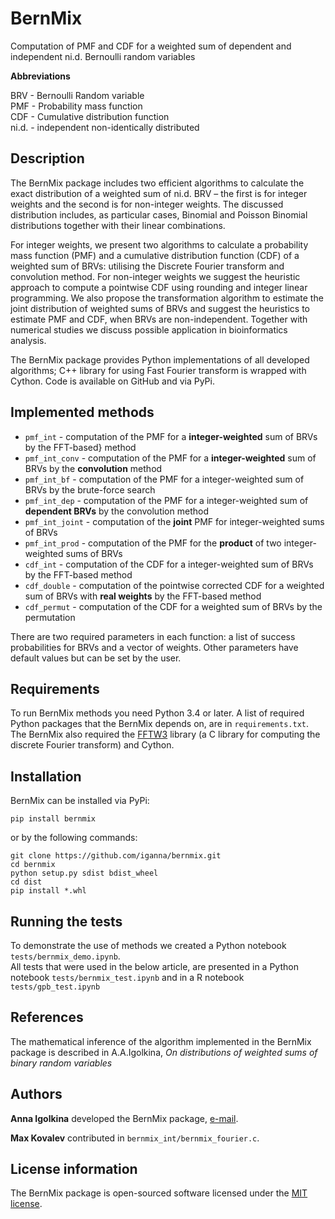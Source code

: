 # BernMix

Computation of PMF and CDF for a weighted sum of dependent and independent ni.d. Bernoulli random variables

**Abbreviations**

BRV - Bernoulli Random variable  
PMF -  Probability mass function  
CDF - Cumulative distribution function  
ni.d. - independent non-identically distributed 


## Description

The BernMix package includes two efficient algorithms to calculate the exact distribution of a weighted sum of ni.d. BRV – the first is for integer weights and the second is for non-integer weights. The discussed distribution includes, as particular cases, Binomial and Poisson Binomial distributions together with their linear combinations. 

For integer weights, we present two algorithms to calculate a probability mass function (PMF) and a cumulative distribution function (CDF) of a weighted sum of BRVs: utilising the Discrete Fourier transform and convolution method. For non-integer weights we suggest the heuristic approach to compute a pointwise CDF using rounding and integer linear programming. We also propose the transformation algorithm to estimate the joint distribution of weighted sums of BRVs and suggest the heuristics to estimate PMF and CDF, when BRVs are non-independent. Together with numerical studies we discuss possible application in bioinformatics analysis.
  
The BernMix package provides Python implementations of all developed algorithms; C++ library for using Fast Fourier transform is wrapped with Cython. Code is available on GitHub and via PyPi. 

## Implemented methods

* `pmf_int` - computation of the PMF for a **integer-weighted** sum of BRVs by the FFT-based} method
* `pmf_int_conv` - computation of the PMF for a **integer-weighted** sum of BRVs by the **convolution** method
* `pmf_int_bf` - computation of the PMF for a integer-weighted sum of BRVs by the brute-force search
* `pmf_int_dep` - computation of the PMF for a integer-weighted sum of **dependent BRVs** by the convolution method
* `pmf_int_joint` - computation of the **joint** PMF for integer-weighted sums of BRVs
* `pmf_int_prod` - computation of the PMF for the **product** of two integer-weighted sums of BRVs
* `cdf_int` - computation of the CDF for a integer-weighted sum of BRVs by the FFT-based method
* `cdf_double` - computation of the pointwise corrected CDF for a weighted sum of BRVs with **real weights** by the FFT-based method
* `cdf_permut` - computation of the CDF for a weighted sum of BRVs by the permutation

There are two required parameters in each function: a list of success probabilities for BRVs and a vector of weights. Other parameters have default values but can be set by the user.



## Requirements

To run BernMix methods you need Python 3.4 or later. A list of required Python packages that the BernMix depends on, are in `requirements.txt`.  
The BernMix also required the [FFTW3](http://www.fftw.org/download.html) library (a C library for computing the discrete Fourier transform) and Cython.

## Installation

BernMix can be installed via PyPi:
```
pip install bernmix
```

or by the following commands:
```
git clone https://github.com/iganna/bernmix.git
cd bernmix
python setup.py sdist bdist_wheel
cd dist
pip install *.whl
```

## Running the tests

To demonstrate the use of methods we created a Python notebook `tests/bernmix_demo.ipynb`.  
All tests that were used in the below article, are presented in a Python notebook `tests/bernmix_test.ipynb` and in a R notebook `tests/gpb_test.ipynb`

## References

The mathematical inference of the algorithm implemented in the BernMix package is described in A.A.Igolkina, *On distributions of weighted sums of binary random variables*

## Authors

**Anna Igolkina** developed the BernMix package, [e-mail](mailto:igolkinaanna11@gmail.com).    

**Max Kovalev**  contributed in `bernmix_int/bernmix_fourier.c`.


## License information

The BernMix package is open-sourced software licensed under the [MIT license](https://opensource.org/licenses/MIT).
